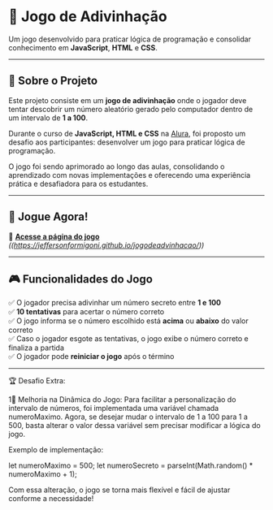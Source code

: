 # 🎯 Jogo de Adivinhação  

Um jogo desenvolvido para praticar lógica de programação e consolidar conhecimento em **JavaScript**, **HTML** e **CSS**.  

---

## 📖 Sobre o Projeto  

Este projeto consiste em um **jogo de adivinhação** onde o jogador deve tentar descobrir um número aleatório gerado pelo computador dentro de um intervalo de **1 a 100**.  

Durante o curso de **JavaScript, HTML e CSS** na [Alura](https://cursos.alura.com.br/), foi proposto um desafio aos participantes: desenvolver um jogo para praticar lógica de programação.  

O jogo foi sendo aprimorado ao longo das aulas, consolidando o aprendizado com novas implementações e oferecendo uma experiência prática e desafiadora para os estudantes.  

---

## 🚀 **Jogue Agora!**  
🔗 **[Acesse a página do jogo](#)** *((https://jeffersonformigoni.github.io/jogodeadvinhacao/))*  

---

## 🎮 **Funcionalidades do Jogo**  

✅ O jogador precisa adivinhar um número secreto entre **1 e 100**  
✅ **10 tentativas** para acertar o número correto  
✅ O jogo informa se o número escolhido está **acima** ou **abaixo** do valor correto  
✅ Caso o jogador esgote as tentativas, o jogo exibe o número correto e finaliza a partida  
✅ O jogador pode **reiniciar o jogo** após o término  

---

🏆 Desafio Extra:

1⃣ Melhoria na Dinâmica do Jogo: Para facilitar a personalização do intervalo de números, foi implementada uma variável chamada numeroMaximo. Agora, se desejar mudar o intervalo de 1 a 100 para 1 a 500, basta alterar o valor dessa variável sem precisar modificar a lógica do jogo.

Exemplo de implementação:

let numeroMaximo = 500;
let numeroSecreto = parseInt(Math.random() * numeroMaximo + 1);

Com essa alteração, o jogo se torna mais flexível e fácil de ajustar conforme a necessidade!
